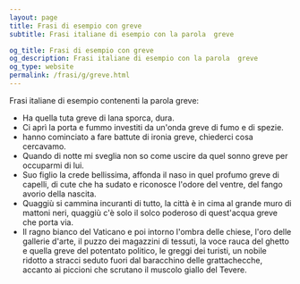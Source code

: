```yaml
---
layout: page
title: Frasi di esempio con greve 
subtitle: Frasi italiane di esempio con la parola  greve

og_title: Frasi di esempio con greve 
og_description: Frasi italiane di esempio con la parola  greve
og_type: website
permalink: /frasi/g/greve.html
---
```


Frasi italiane di esempio contenenti la parola greve:


- Ha quella tuta greve di lana sporca, dura.
- Ci aprì la porta e fummo investiti da un'onda greve di fumo e di spezie.
- hanno cominciato a fare battute di ironia greve, chiederci cosa cercavamo.
- Quando di notte mi sveglia non so come uscire da quel sonno greve per occuparmi di lui.
- Suo figlio la crede bellissima, affonda il naso in quel profumo greve di capelli, di cute che ha sudato e riconosce l'odore del ventre, del fango avorio della nascita.
- Quaggiù si cammina incuranti di tutto, la città è in cima al grande muro di mattoni neri, quaggiù c'è solo il solco poderoso di quest'acqua greve che porta via.
- Il ragno bianco del Vaticano e poi intorno l'ombra delle chiese, l'oro delle gallerie d'arte, il puzzo dei magazzini di tessuti, la voce rauca del ghetto e quella greve del potentato politico, le greggi dei turisti, un nobile ridotto a stracci seduto fuori dal baracchino delle grattachecche, accanto ai piccioni che scrutano il muscolo giallo del Tevere.
